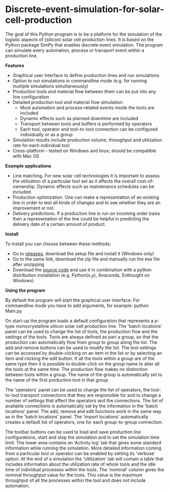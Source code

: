 Discrete-event-simulation-for-solar-cell-production
===================================================

The goal of this Python program is to be a platform for the simulation of the logistic aspects of (silicon) solar cell production lines. It is based on the Python package SimPy that enables discrete event simulation. The program can simulate every automation, process or transport event within a production line.

<b>Features</b>
- Graphical user interface to define production lines and run simulations
- Option to run simulations in commandline mode (e.g. for running multiple simulations simultaneously)
- Production tools and material flow between them can be put into any line configuration
- Detailed production tool and material flow simulation:
  - Most automation and process-related events inside the tools are included
  - Dynamic effects such as planned downtime are included
  - Transport between tools and buffers is performed by operators
  - Each tool, operator and tool-to-tool connection can be configured individually or as a group
- Simulation results include production volume, throughput and utilization rate for each individual tool
- Cross-platform - tested on Windows and linux; should be compatible with Mac OS

<b>Example applications</b>
- Line matching. For new solar cell technologies it is important to assess the utilization of a particular tool set as it affects the overall cost-of-ownership. Dynamic effects such as maintenance schedules can be included.
- Production optimization. One can make a representation of an existing line in order to test all kinds of changes and to see whether they are an improvement or not.
- Delivery predictions. If a production line is run on incoming order basis then a representation of the line could be helpful in predicting the delivery date of a certain amount of product.

<b>Install</b>

To install you can choose between these methods:
- Go to <a href="https://github.com/slierp/Discrete-event-simulation-for-solar-cell-production/releases">releases</a>, download the setup file and install it (Windows only)
- Go to the same link, download the zip file and manually run the exe file after unzipping
- Download the <a href="https://github.com/slierp/Discrete-event-simulation-for-solar-cell-production/archive/master.zip">source code</a> and use it in combination with a python distribution installation (e.g. Python(x,y), Anaconda, Enthought on Windows)

<b>Using the program</b>

By default the program will start the graphical user interface. For commandline mode you have to add arguments, for example: python Main.py <simulation definition file> <duration in hours>

On start-up the program loads a default configuration that represents a p-type monocrystalline silicon solar cell production line. The 'batch locations' panel can be used to change the list of tools, the production flow and the settings of the tools. Tools are always defined as part a group, so that the production can automatically flow from group to group along the list. The add and remove buttons can be used to modify the list. The tool settings can be accessed by double-clicking on an item in the list or by selecting an item and clicking the edit button. If all the tools within a group are of the same type then it is possible to double-click on the group name to alter all the tools at the same time. The production flow makes no distinction between tools within a group. The name of the group is automatically set to the name of the first production tool in that group.

The 'operators' panel can be used to change the list of operators, the tool-to-tool transport connections that they are responsible for and to change a number of settings that affect the operators and the connections. The list of available connections is automatically set by the information in the 'batch locations' panel. The add, remove and edit functions work in the same way as in the 'batch locations' panel. The 'import locations' automatically creates a default list of operators, one for each group-to-group connection.

The toolbar buttons can be used to load and save production line configurations, start and stop the simulation and to set the simulation time limit. The lower area contains an 'Activity log' tab that gives some standard information while running the simulation. More detailed information coming from a particular tool or operator can be enabled by setting its 'verbose' option. At the end of a simulation the 'Utilization' tab will contain a table that includes information about the utilization rate of whole tools and the idle time of individual processes within the tools. The 'nominal' column gives the nominal throughput value for the tools. This value is the maximum throughput of all the processes within the tool and does not include automation.
